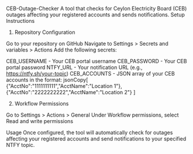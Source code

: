 CEB-Outage-Checker
A tool that checks for Ceylon Electricity Board (CEB) outages affecting your registered accounts and sends notifications.
Setup Instructions
1. Repository Configuration

Go to your repository on GitHub
Navigate to Settings > Secrets and variables > Actions
Add the following secrets:

CEB_USERNAME - Your CEB portal username
CEB_PASSWORD - Your CEB portal password
NTFY_URL - Your notification URL (e.g., https://ntfy.sh/your-topic)
CEB_ACCOUNTS - JSON array of your CEB accounts in the format:
jsonCopy[
  {"AcctNo":"1111111111","AcctName":"Location 1"},
  {"AcctNo":"2222222222","AcctName":"Location 2"}
]




2. Workflow Permissions

Go to Settings > Actions > General
Under Workflow permissions, select Read and write permissions

Usage
Once configured, the tool will automatically check for outages affecting your registered accounts and send notifications to your specified NTFY topic.
